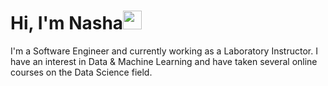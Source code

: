 
# Hi, I'm Nasha<img src="https://raw.githubusercontent.com/MartinHeinz/MartinHeinz/master/wave.gif" width="30px">

I'm a Software Engineer and currently working as a Laboratory Instructor. I have an interest in Data & Machine Learning 
and have taken several online courses on the Data Science field.

<!---👋 Hi, I’m @nashatia
- 👀 I’m interested in ...
- 🌱 I’m currently learning ...
- 💞️ I’m looking to collaborate on ...
- 📫 How to reach me ...

nashatia/nashatia is a ✨ special ✨ repository because its `README.md` (this file) appears on your GitHub profile.
You can click the Preview link to take a look at your changes.
--->
